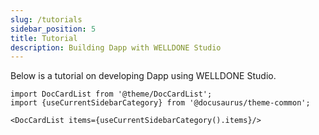 ```yaml
---
slug: /tutorials
sidebar_position: 5
title: Tutorial
description: Building Dapp with WELLDONE Studio
---
```


Below is a tutorial on developing Dapp using WELLDONE Studio.

```mdx-code-block
import DocCardList from '@theme/DocCardList';
import {useCurrentSidebarCategory} from '@docusaurus/theme-common';

<DocCardList items={useCurrentSidebarCategory().items}/>
```

